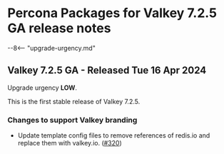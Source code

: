 # Percona Packages for Valkey 7.2.5 GA release notes

--8<-- "upgrade-urgency.md"

## Valkey 7.2.5 GA - Released Tue 16 Apr 2024

Upgrade urgency **LOW**.

This is the first stable release of Valkey 7.2.5.

### Changes to support Valkey branding

* Update template config files to remove references of redis.io and replace them
  with valkey.io. ([#320])

[#320]: https://github.com/valkey-io/valkey/pull/320

